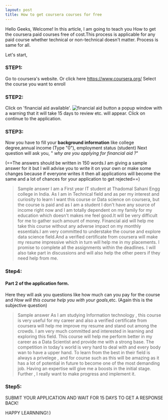 ```yaml
---
layout: post
title: How to get coursera courses for free
---
```


Hello Geeks,
Welcome! In this article, I am going to teach you How to get the coursera paid courses free of cost.This process is applicable for any paid course whether technical or non-technical doesn't matter. Process is same for all.

Let's start,

### STEP1:
Go to coursera's website. Or click here <https://www.coursera.org/>
Select the course you want to enroll

### STEP2:
 Click on 'financial aid available'.
![financial aid button](1.png)
a popup window with a warning that it will take 15 days to review etc. will appear. Click on continue to the application.

### STEP3:
Now you have to fill your **background information** like college degree,annual income (Type "0"), employment status (student)
Next question will ask you,
" *why are you applying for financial aid ?*"

(==The answers should be written in 150 words.I am giving a sample answer for it but I will advise you to write it on your own or make some changes because if everyone writes it then all applications will become the same and a lot of chances for your application to get rejected==)

> Sample answer
 I am a First year IT student at Thadomal Sahani Engg college in India. As I am in Technical field and as per my interest and curiosity to learn I want this course or Data science on coursera, but the course is paid and as I am a student I don't have any source of income right now and I am totally dependent on my family for my education which doesn't makes me feel good.It will be very difficult for me to gather such amount of money. Financial aid will help me take this course without any adverse impact on my monthly essentials.I am very committed to understake the course and explore data science field.And a verified certificate from coursera will make my resume impressive which in turn will help me in my placements. I promise to complete all the assignments within the deadlines. I will also take part in discussions and will also help the other peers if they need help from me.

### Step4:
#### Part 2 of the application form.
Here they will ask you questions like how much can you pay for the course and *How will this course help you with your goals*,etc.
(Again this is the subjective question)

> Sample answer
As I am studying Information technology , this course is very useful for my career and also a verified certificate from coursera will help me improve my resume and stand out among the crowds. I am very much committed and interested in learning and exploring this field. This course will help me perform better in my career as a Data Scientist and provide me with a strong base. The competition in today's world is very hard to deal with and every body wan to have a upper hand. To learn from the best in their field is always a privelege , and for course such as this will be amazing as it has a lot of potential in future to become one of the most demanding job. Having an expertise will give me a boosts in the initial stage. Further , I really want to make progress and implement it.

### Step5:
 SUBMIT YOUR APPLICATION AND WAIT FOR 15 DAYS TO GET A RESPONSE BACK!

 HAPPY LEARNNING!:)
